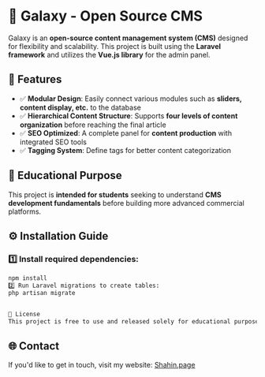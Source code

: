 # 🌟 Galaxy - Open Source CMS

Galaxy is an **open-source content management system (CMS)** designed for flexibility and scalability. This project is built using the **Laravel framework** and utilizes the **Vue.js library** for the admin panel.

## 🚀 Features
- ✅ **Modular Design**: Easily connect various modules such as **sliders, content display, etc.** to the database  
- ✅ **Hierarchical Content Structure**: Supports **four levels of content organization** before reaching the final article  
- ✅ **SEO Optimized**: A complete panel for **content production** with integrated SEO tools  
- ✅ **Tagging System**: Define tags for better content categorization  

## 🏫 Educational Purpose
This project is **intended for students** seeking to understand **CMS development fundamentals** before building more advanced commercial platforms.

## ⚙️ Installation Guide
### 1️⃣ Install required dependencies:
```bash
npm install
2️⃣ Run Laravel migrations to create tables:
php artisan migrate


📄 License
This project is free to use and released solely for educational purposes.


```

## 🌐 Contact  
If you'd like to get in touch, visit my website: [Shahin.page](https://shahin.page)
